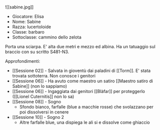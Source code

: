 ![[sabine.jpg]]

- Giocatore: Elisa
- Nome: Sabine
- Razza: lucertoloide
- Classe: barbaro 
- Sottoclasse: cammino dello zelota

Porta una sciarpa. E' alta due metri e mezzo ed albina.
Ha un tatuaggio sul braccio con su scritto S481-N3.

Approfondimenti:
- [[Sessione 02]] - Salvata in gioventù dai paladini di [[Torm]]. E' stata trovata sottoterra. Non conosce i genitori
- [[Sessione 06]] - Ha avuto come maestro un satiro [[Maestro satiro di Sabine]] (non lo sappiamo)
- [[Sessione 06]] - Ingaggiata dai genitori [[Blàfar]] per proteggerlo ([[Lionel Cuternitis]] non lo sa)
- [[Sessione 08]] - Sogno
	- Sfondo bianco, farfalle (blue a macchie rosse) che svolazzano per poi dissolversi in cenere
- [[Sessione 10]] - Sogno 2
	- Altre farfalle blue, una dispiega le ali si e dissolve come ghiaccio